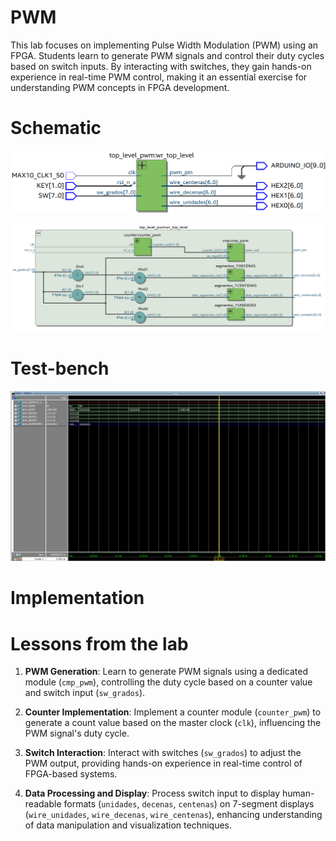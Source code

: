 # PWM

This lab focuses on implementing Pulse Width Modulation (PWM) using an FPGA. Students learn to generate PWM signals and control their duty cycles based on switch inputs. By interacting with switches, they gain hands-on experience in real-time PWM control, making it an essential exercise for understanding PWM concepts in FPGA development.

# Schematic
![alt text](RTL_top_schematic.png)

![alt text](RTL_inner_schematic.png)

# Test-bench
![alt text](testbench.png)

# Implementation


# Lessons from the lab
1. **PWM Generation**: Learn to generate PWM signals using a dedicated module (`cmp_pwm`), controlling the duty cycle based on a counter value and switch input (`sw_grados`).

2. **Counter Implementation**: Implement a counter module (`counter_pwm`) to generate a count value based on the master clock (`clk`), influencing the PWM signal's duty cycle.

3. **Switch Interaction**: Interact with switches (`sw_grados`) to adjust the PWM output, providing hands-on experience in real-time control of FPGA-based systems.

4. **Data Processing and Display**: Process switch input to display human-readable formats (`unidades`, `decenas`, `centenas`) on 7-segment displays (`wire_unidades`, `wire_decenas`, `wire_centenas`), enhancing understanding of data manipulation and visualization techniques.